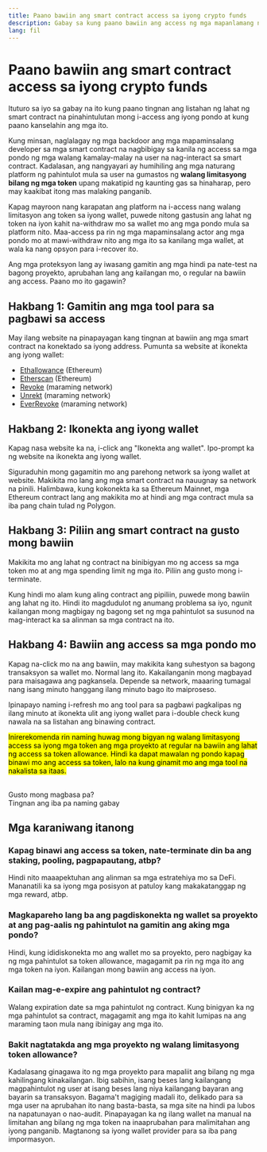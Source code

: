 ```yaml
---
title: Paano bawiin ang smart contract access sa iyong crypto funds
description: Gabay sa kung paano bawiin ang access ng mga mapanlamang na smart contract token
lang: fil
---
```


# Paano bawiin ang smart contract access sa iyong crypto funds

Ituturo sa iyo sa gabay na ito kung paano tingnan ang listahan ng lahat ng smart contract na pinahintulutan mong i-access ang iyong pondo at kung paano kanselahin ang mga ito.

Kung minsan, naglalagay ng mga backdoor ang mga mapaminsalang developer sa mga smart contract na nagbibigay sa kanila ng access sa mga pondo ng mga walang kamalay-malay na user na nag-interact sa smart contract. Kadalasan, ang nangyayari ay humihiling ang mga naturang platform ng pahintulot mula sa user na gumastos ng **walang limitasyong bilang ng mga token** upang makatipid ng kaunting gas sa hinaharap, pero may kaakibat itong mas malaking panganib.

Kapag mayroon nang karapatan ang platform na i-access nang walang limitasyon ang token sa iyong wallet, puwede nitong gastusin ang lahat ng token na iyon kahit na-withdraw mo sa wallet mo ang mga pondo mula sa platform nito. Maa-access pa rin ng mga mapaminsalang actor ang mga pondo mo at mawi-withdraw nito ang mga ito sa kanilang mga wallet, at wala ka nang opsyon para i-recover ito.

Ang mga proteksyon lang ay iwasang gamitin ang mga hindi pa nate-test na bagong proyekto, aprubahan lang ang kailangan mo, o regular na bawiin ang access. Paano mo ito gagawin?

## Hakbang 1: Gamitin ang mga tool para sa pagbawi sa access

May ilang website na pinapayagan kang tingnan at bawiin ang mga smart contract na konektado sa iyong address. Pumunta sa website at ikonekta ang iyong wallet:

- [Ethallowance](https://ethallowance.com/) (Ethereum)
- [Etherscan](https://etherscan.io/tokenapprovalchecker) (Ethereum)
- [Revoke](https://revoke.cash/) (maraming network)
- [Unrekt](https://app.unrekt.net/) (maraming network)
- [EverRevoke](https://everrise.com/everrevoke/) (maraming network)

## Hakbang 2: Ikonekta ang iyong wallet

Kapag nasa website ka na, i-click ang "Ikonekta ang wallet". Ipo-prompt ka ng website na ikonekta ang iyong wallet.

Siguraduhin mong gagamitin mo ang parehong network sa iyong wallet at website. Makikita mo lang ang mga smart contract na nauugnay sa network na pinili. Halimbawa, kung kokonekta ka sa Ethereum Mainnet, mga Ethereum contract lang ang makikita mo at hindi ang mga contract mula sa iba pang chain tulad ng Polygon.

## Hakbang 3: Piliin ang smart contract na gusto mong bawiin

Makikita mo ang lahat ng contract na binibigyan mo ng access sa mga token mo at ang mga spending limit ng mga ito. Piliin ang gusto mong i-terminate.

Kung hindi mo alam kung aling contract ang pipiliin, puwede mong bawiin ang lahat ng ito. Hindi ito magdudulot ng anumang problema sa iyo, ngunit kailangan mong magbigay ng bagong set ng mga pahintulot sa susunod na mag-interact ka sa alinman sa mga contract na ito.

## Hakbang 4: Bawiin ang access sa mga pondo mo

Kapag na-click mo na ang bawiin, may makikita kang suhestyon sa bagong transaksyon sa wallet mo. Normal lang ito. Kakailanganin mong magbayad para maisagawa ang pagkansela. Depende sa network, maaaring tumagal nang isang minuto hanggang ilang minuto bago ito maiproseso.

Ipinapayo naming i-refresh mo ang tool para sa pagbawi pagkalipas ng ilang minuto at ikonekta ulit ang iyong wallet para i-double check kung nawala na sa listahan ang binawing contract.

<mark>Inirerekomenda rin naming huwag mong bigyan ng walang limitasyong access sa iyong mga token ang mga proyekto at regular na bawiin ang lahat ng access sa token allowance. Hindi ka dapat mawalan ng pondo kapag binawi mo ang access sa token, lalo na kung ginamit mo ang mga tool na nakalista sa itaas.</mark>

 <br />

<InfoBanner shouldSpaceBetween emoji=":eyes:">
  <div>Gusto mong magbasa pa?</div>
  <ButtonLink href="/guides/">
    Tingnan ang iba pa naming gabay
  </ButtonLink>
</InfoBanner>

## Mga karaniwang itanong

### Kapag binawi ang access sa token, nate-terminate din ba ang staking, pooling, pagpapautang, atbp?

Hindi nito maaapektuhan ang alinman sa mga estratehiya mo sa DeFi. Mananatili ka sa iyong mga posisyon at patuloy kang makakatanggap ng mga reward, atbp.

### Magkapareho lang ba ang pagdiskonekta ng wallet sa proyekto at ang pag-aalis ng pahintulot na gamitin ang aking mga pondo?

Hindi, kung ididiskonekta mo ang wallet mo sa proyekto, pero nagbigay ka ng mga pahintulot sa token allowance, magagamit pa rin ng mga ito ang mga token na iyon. Kailangan mong bawiin ang access na iyon.

### Kailan mag-e-expire ang pahintulot ng contract?

Walang expiration date sa mga pahintulot ng contract. Kung binigyan ka ng mga pahintulot sa contract, magagamit ang mga ito kahit lumipas na ang maraming taon mula nang ibinigay ang mga ito.

### Bakit nagtatakda ang mga proyekto ng walang limitasyong token allowance?

Kadalasang ginagawa ito ng mga proyekto para mapaliit ang bilang ng mga kahilingang kinakailangan. Ibig sabihin, isang beses lang kailangang magpahintulot ng user at isang beses lang niya kailangang bayaran ang bayarin sa transaksyon. Bagama't magiging madali ito, delikado para sa mga user na aprubahan ito nang basta-basta, sa mga site na hindi pa lubos na napatunayan o nao-audit. Pinapayagan ka ng ilang wallet na manual na limitahan ang bilang ng mga token na inaaprubahan para malimitahan ang iyong panganib. Magtanong sa iyong wallet provider para sa iba pang impormasyon.
